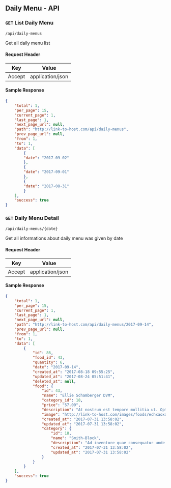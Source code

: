 ## Daily Menu - API

### `GET` List Daily Menu
```
/api/daily-menus
```
Get all daily menu list
#### Request Header
| Key | Value |
|---|---|
|Accept|application/json

#### Sample Response
```json
{
    "total": 1,
    "per_page": 15,
    "current_page": 1,
    "last_page": 1,
    "next_page_url": null,
    "path": "http://link-to-host.com/api/daily-menus",
    "prev_page_url": null,
    "from": 1,
    "to": 1,
    "data": [
	    {
		"date": "2017-09-02"
	    },
	    {
	    "date": "2017-09-01"
	    },
	    {
	    "date": "2017-08-31"
	    }
	],
	"success": true
}
```

### `GET` Daily Menu Detail
```
/api/daily-menus/{date}
```
Get all informations about daily menu was given by date
#### Request Header
| Key | Value |
|---|---|
|Accept|application/json

#### Sample Response
```json
{
    "total": 1,
    "per_page": 15,
    "current_page": 1,
    "last_page": 1,
    "next_page_url": null,
    "path": "http://link-to-host.com/api/daily-menus/2017-09-14",
    "prev_page_url": null,
    "from": 1,
    "to": 1,
    "data": [
        {
            "id": 86,
            "food_id": 43,
            "quantity": 6,
            "date": "2017-09-14",
            "created_at": "2017-08-18 09:55:25",
            "updated_at": "2017-08-24 05:51:41",
            "deleted_at": null,
            "food": {
                "id": 43,
                "name": "Ellie Schamberger DVM",
                "category_id": 18,
                "price": "57.00",
                "description": "At nostrum est tempore mollitia ut. Optio magni delectus culpa et.",
                "image": "http://link-to-host.com/images/foods/echxaoxasot.jpg",
                "created_at": "2017-07-31 13:58:02",
                "updated_at": "2017-07-31 13:58:02",
                "category": {
                    "id": 18,
                    "name": "Smith-Block",
                    "description": "Ad inventore quae consequatur unde eos similique.",
                    "created_at": "2017-07-31 13:58:02",
                    "updated_at": "2017-07-31 13:58:02"
                }
            }
        }
    ],
    "success": true
}
```
